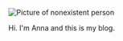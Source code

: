 ![Picture of nonexistent person](../.poco/demo/anna-256x256.jpg)

Hi. I'm Anna and this is my blog.

